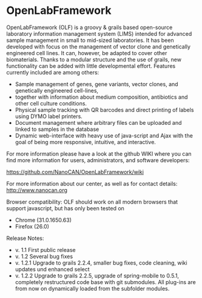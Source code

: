 OpenLabFramework
================

OpenLabFramework (OLF) is a groovy & grails based open-source laboratory information management system (LIMS) 
intended for advanced sample management in small to mid-sized laboratories. It has been developed with focus
on the management of vector clone and genetically engineered cell lines. It can, however, be adapted to cover
other biomaterials. Thanks to a modular structure and the use of grails, new functionality can be added with
little developmental effort. Features currently included are among others: 

* Sample management of genes, gene variants, vector clones, and genetically engineered cell-lines,
* together with information about medium composition, antibiotics and other cell culture conditions.
* Physical sample tracking with QR barcodes and direct printing of labels using DYMO label printers.
* Document management where arbitrary files can be uploaded and linked to samples in the database
* Dynamic web-interface with heavy use of java-script and Ajax with the goal of being more responsive,
  intuitive, and interactive.

For more information please have a look at the github WIKI where you can find more information for users, 
administrators, and software developers:

https://github.com/NanoCAN/OpenLabFramework/wiki

For more information about our center, as well as for contact details: http://www.nanocan.org

Browser compatibility: OLF should work on all modern browsers that support javascript, but has only been tested on 
* Chrome (31.0.1650.63)
* Firefox (26.0)

Release Notes:

* v. 1.1 First public release
* v. 1.2 Several bug fixes
* v. 1.2.1 Upgrade to grails 2.2.4, smaller bug fixes, code cleaning, wiki updates und enhanced select
* v. 1.2.2 Upgrade to grails 2.2.5, upgrade of spring-mobile to 0.5.1, completely restructured code base with git submodules. All plug-ins are from now on dynamically loaded from the subfolder modules.
